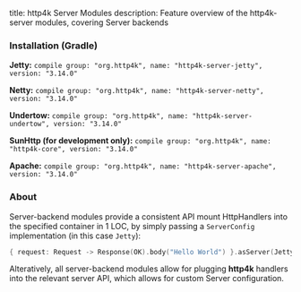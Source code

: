title: http4k Server Modules
description: Feature overview of the http4k-server modules, covering Server backends

### Installation (Gradle)
**Jetty:** ```compile group: "org.http4k", name: "http4k-server-jetty", version: "3.14.0"```

**Netty:** ```compile group: "org.http4k", name: "http4k-server-netty", version: "3.14.0"```

**Undertow:** ```compile group: "org.http4k", name: "http4k-server-undertow", version: "3.14.0"```

**SunHttp (for development only):** ```compile group: "org.http4k", name: "http4k-core", version: "3.14.0"```

**Apache:** ```compile group: "org.http4k", name: "http4k-server-apache", version: "3.14.0"```

### About
Server-backend modules provide a consistent API mount HttpHandlers into the specified container in 1 LOC, by simply passing a `ServerConfig` implementation (in this case `Jetty`):

```kotlin
{ request: Request -> Response(OK).body("Hello World") }.asServer(Jetty(8000)).start().block()
```
Alteratively, all server-backend modules allow for plugging **http4k** handlers into the relevant server API, which allows for custom Server configuration.
